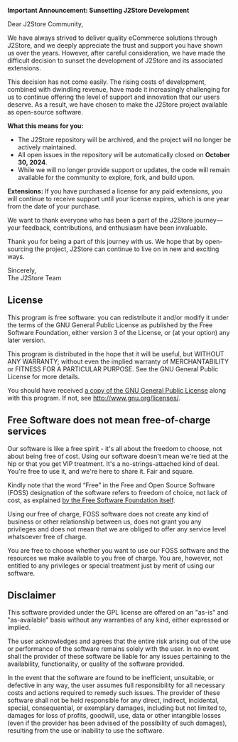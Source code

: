 **Important Announcement: Sunsetting J2Store Development**

Dear J2Store Community,

We have always strived to deliver quality eCommerce solutions through J2Store, and we deeply appreciate the trust and support you have shown us over the years. However, after careful consideration, we have made the difficult decision to sunset the development of J2Store and its associated extensions.

This decision has not come easily. The rising costs of development, combined with dwindling revenue, have made it increasingly challenging for us to continue offering the level of support and innovation that our users deserve. As a result, we have chosen to make the J2Store project available as open-source software.

**What this means for you:**
- The J2Store repository will be archived, and the project will no longer be actively maintained.
- All open issues in the repository will be automatically closed on **October 30, 2024**.
- While we will no longer provide support or updates, the code will remain available for the community to explore, fork, and build upon.

**Extensions:**
If you have purchased a license for any paid extensions, you will continue to receive support until your license expires, which is one year from the date of your purchase.

We want to thank everyone who has been a part of the J2Store journey—your feedback, contributions, and enthusiasm have been invaluable.

Thank you for being a part of this journey with us. We hope that by open-sourcing the project, J2Store can continue to live on in new and exciting ways.

Sincerely,  
The J2Store Team

## License

This program is free software: you can redistribute it and/or modify it under the terms of the GNU General Public License as published by the Free Software Foundation, either version 3 of the License, or (at your option) any later version.

This program is distributed in the hope that it will be useful, but WITHOUT ANY WARRANTY; without even the implied warranty of MERCHANTABILITY or FITNESS FOR A PARTICULAR PURPOSE.  See the GNU General Public License for more details.

You should have received [a copy of the GNU General Public License](LICENSE.txt) along with this program.  If not, see <http://www.gnu.org/licenses/>.

## Free Software does not mean free-of-charge services

Our software is like a free spirit - it's all about the freedom to choose, not about being free of cost. Using our software doesn't mean we're tied at the hip or that you get VIP treatment. It's a no-strings-attached kind of deal. You're free to use it, and we're here to share it. Fair and square.

Kindly note that the word “Free” in the Free and Open Source Software (FOSS) designation of the software refers to freedom of choice, not lack of cost, as explained [by the Free Software Foundation itself](https://www.gnu.org/philosophy/selling.en.html).  

Using our free of charge, FOSS software does not create any kind of business or other relationship between us, does not grant you any privileges and does not mean that we are obliged to offer any service level whatsoever free of charge.

You are free to choose whether you want to use our FOSS software and the resources we make available to you free of charge.  You are, however, not entitled to any privileges or special treatment just by merit of using our software.

## Disclaimer

This software provided under the GPL license are offered on an "as-is" and "as-available" basis without any warranties of any kind, either expressed or implied.  

The user acknowledges and agrees that the entire risk arising out of the use or performance of the software remains solely with the user. In no event shall the provider of these software be liable for any issues pertaining to the availability, functionality, or quality of the software provided.

In the event that the software are found to be inefficient, unsuitable, or defective in any way, the user assumes full responsibility for all necessary costs and actions required to remedy such issues. The provider of these software shall not be held responsible for any direct, indirect, incidental, special, consequential, or exemplary damages, including but not limited to, damages for loss of profits, goodwill, use, data or other intangible losses (even if the provider has been advised of the possibility of such damages), resulting from the use or inability to use the software.
